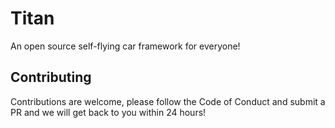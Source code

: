 # Titan
An open source self-flying car framework for everyone!

## Contributing
Contributions are welcome, please follow the Code of Conduct and submit a PR and we will get back to you within 24 hours!
